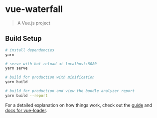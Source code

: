 # vue-waterfall

> A Vue.js project

## Build Setup

``` bash
# install dependencies
yarn

# serve with hot reload at localhost:8080
yarn serve

# build for production with minification
yarn build

# build for production and view the bundle analyzer report
yarn build --report
```

For a detailed explanation on how things work, check out the [guide](http://vuejs-templates.github.io/webpack/) and [docs for vue-loader](http://vuejs.github.io/vue-loader).

